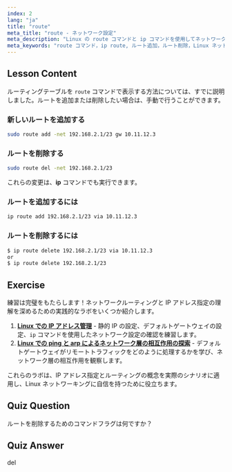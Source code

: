 ```yaml
---
index: 2
lang: "ja"
title: "route"
meta_title: "route - ネットワーク設定"
meta_description: "Linux の route コマンドと ip コマンドを使用してネットワークルートを追加および削除する方法を学びます。初心者から中級者向けのルーティングテーブル管理を理解します。"
meta_keywords: "route コマンド，ip route, ルート追加，ルート削除，Linux ネットワーキング，ルーティングテーブル，Linux チュートリアル，初心者ガイド"
---
```


## Lesson Content

ルーティングテーブルを `route` コマンドで表示する方法については、すでに説明しました。ルートを追加または削除したい場合は、手動で行うことができます。

### 新しいルートを追加する

```bash
sudo route add -net 192.168.2.1/23 gw 10.11.12.3
```

### ルートを削除する

```bash
sudo route del -net 192.168.2.1/23
```

これらの変更は、**ip** コマンドでも実行できます。

### ルートを追加するには

```bash
ip route add 192.168.2.1/23 via 10.11.12.3
```

### ルートを削除するには

```bash
$ ip route delete 192.168.2.1/23 via 10.11.12.3
or
$ ip route delete 192.168.2.1/23
```

## Exercise

練習は完璧をもたらします！ネットワークルーティングと IP アドレス指定の理解を深めるための実践的なラボをいくつか紹介します。

1. **[Linux での IP アドレス管理](https://labex.io/ja/labs/comptia-manage-ip-addressing-in-linux-592736)** - 静的 IP の設定、デフォルトゲートウェイの設定、`ip` コマンドを使用したネットワーク設定の確認を練習します。
2. **[Linux での ping と arp によるネットワーク層の相互作用の探索](https://labex.io/ja/labs/comptia-explore-network-layer-interaction-with-ping-and-arp-in-linux-592746)** - デフォルトゲートウェイがリモートトラフィックをどのように処理するかを学び、ネットワーク層の相互作用を観察します。

これらのラボは、IP アドレス指定とルーティングの概念を実際のシナリオに適用し、Linux ネットワーキングに自信を持つために役立ちます。

## Quiz Question

ルートを削除するためのコマンドフラグは何ですか？

## Quiz Answer

del
